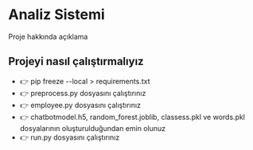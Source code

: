# Analiz Sistemi

Proje hakkında açıklama

## Projeyi nasıl çalıştırmalıyız
- 👉 pip freeze --local > requirements.txt 
- 👉 preprocess.py dosyasını çalıştırınız
- 👉 employee.py dosyasını çalıştırınız
- 👉 chatbotmodel.h5, random_forest.joblib, classess.pkl ve words.pkl dosyalarının oluşturulduğundan emin olunuz
- 👉 run.py dosyasını çalıştırınız

<br />

